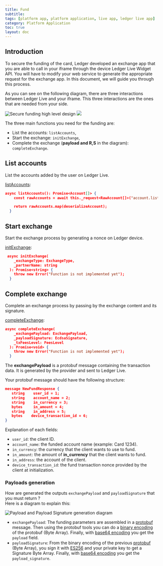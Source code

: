 ```yaml
---
title: Fund
subtitle:
tags: [platform app, platform application, live app, ledger live app]
category: Platform Application
toc: true
layout: doc
---
```


## Introduction

To secure the funding of the card, Ledger developed an exchange app that you are able to call in your iframe through the device Ledger Live Widget API. You will have to modify your web service to generate the appropriate request for the exchange app. In this document, we will guide you through this process.

As you can see on the following diagram, there are three interactions between Ledger Live and your iframe. This three interactions are the ones that are needed from your side.  

![Secure funding high level design](../../images/baanx-secure-funding.png "Secure funding high level design")
[ ![](../../images/baanx-secure-funding.png) ](../../images/baanx-secure-funding.png)

The three main functions you need for the funding are: 
- List the accounts: `listAccounts`,
- Start the exchange: `initExchange`,
- Complete the exchange (**payload and R,S** in the diagram): `completeExchange`.


## List accounts

List the accounts added by the user on Ledger Live.

[listAccounts](../../classes/#listaccounts):

```json
async listAccounts(): Promise<Account[]> {
    const rawAccounts = await this._request<RawAccount[]>("account.list");

    return rawAccounts.map(deserializeAccount);
  }
```

## Start exchange

Start the exchange process by generating a nonce on Ledger device.

[initExchange](../../classes/#initexchange):

```json
 async initExchange(
    _exchangeType: ExchangeType,
    _partnerName: string
  ): Promise<string> {
    throw new Error("Function is not implemented yet");
  }
```


## Complete exchange

Complete an exchange process by passing by the exchange content and its signature.

[completeExchange](../../classes/#completeexchange):

```json
async completeExchange(
    _exchangePayload: ExchangePayload,
    _payloadSignature: EcdsaSignature,
    _txFeesLevel: FeesLevel
  ): Promise<void> {
    throw new Error("Function is not implemented yet");
  }
```

The **exchangePayload** is a protobuf message containing the transaction data. It is generated by the provider and sent to Ledger Live. 

Your protobuf message should have the following structure: 

```json
message NewFundResponse {
   string    user_id = 1; 
   string    account_name = 2; 
   string    in_currency = 3; 
   bytes     in_amount = 4; 
   string    in_address = 5; 
   bytes    device_transaction_id = 6; 
}
```

Explanation of each fields:
- `user_id`: the client ID.
- `account_name`: the funded account name (example: Card 1234).
- `in_currency`: the currency that the client wants to use to fund.
- `in_amount`: the amount of **in_currency** that the client wants to fund.
- `in_address`: the account of the client.
- `device_transaction_id`: the fund transaction nonce provided by the client at initialization.

### Payloads generation

How are generated the outputs `exchangePayload` and `payloadSignature` that you must return ? <br>
Here is a diagram to explain this: 

![Payload and Payload Signature generation diagram](../../images/payload-signature-generation.png "Payload and Payload signature generation")

- `exchangePayload`: The funding parameters are assembled in a [protobuf](https://developers.google.com/protocol-buffers) message. Then using the protobuf tools you can do a [binary encoding](https://developers.google.com/protocol-buffers/docs/encoding) of the protobuf (Byte Array). Finally, with [base64 encoding](https://en.wikipedia.org/wiki/Base64) you get the `payload` field.  
- `payloadSignature`: From the binary encoding of the previous [protobuf](https://developers.google.com/protocol-buffers) (Byte Array), you sign it with [ES256](https://ldapwiki.com/wiki/ES256) and your private key to get a Signature Byte Array. Finally, with [base64 encoding](https://en.wikipedia.org/wiki/Base64) you get the `payload_signature`.
